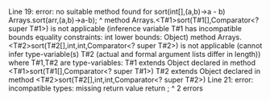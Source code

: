 Line 19: error: no suitable method found for sort(int[],(a,b)->a - b)
Arrays.sort(arr,(a,b)->a-b);
^
method Arrays.<T#1>sort(T#1[],Comparator<? super T#1>) is not applicable
(inference variable T#1 has incompatible bounds
equality constraints: int
lower bounds: Object)
method Arrays.<T#2>sort(T#2[],int,int,Comparator<? super T#2>) is not applicable
(cannot infer type-variable(s) T#2
(actual and formal argument lists differ in length))
where T#1,T#2 are type-variables:
T#1 extends Object declared in method <T#1>sort(T#1[],Comparator<? super T#1>)
T#2 extends Object declared in method <T#2>sort(T#2[],int,int,Comparator<? super T#2>)
Line 21: error: incompatible types: missing return value
return ;
^
2 errors